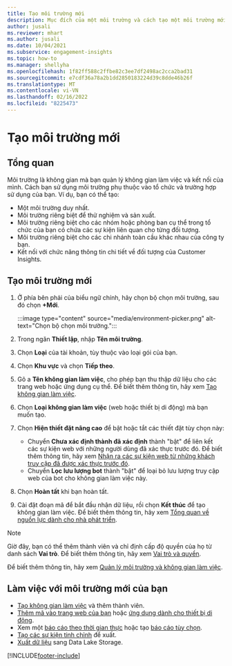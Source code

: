```yaml
---
title: Tạo môi trường mới
description: Mục đích của một môi trường và cách tạo một môi trường mới.
author: jusali
ms.reviewer: mhart
ms.author: jusali
ms.date: 10/04/2021
ms.subservice: engagement-insights
ms.topic: how-to
ms.manager: shellyha
ms.openlocfilehash: 1f82ff588c2ffbe82c3ee7df2498ac2cca2bad31
ms.sourcegitcommit: e7cdf36a78a2b1dd2850183224d39c8dde46b26f
ms.translationtype: MT
ms.contentlocale: vi-VN
ms.lasthandoff: 02/16/2022
ms.locfileid: "8225473"
---
```

# <a name="create-a-new-environment"></a>Tạo môi trường mới 

## <a name="overview"></a>Tổng quan

Môi trường là không gian mà bạn quản lý không gian làm việc và kết nối của mình. Cách bạn sử dụng môi trường phụ thuộc vào tổ chức và trường hợp sử dụng của bạn. Ví dụ, bạn có thể tạo:

- Một môi trường duy nhất.
- Môi trường riêng biệt để thử nghiệm và sản xuất.
- Môi trường riêng biệt cho các nhóm hoặc phòng ban cụ thể trong tổ chức của bạn có chứa các sự kiện liên quan cho từng đối tượng.
- Môi trường riêng biệt cho các chi nhánh toàn cầu khác nhau của công ty bạn.
- Kết nối với chức năng thông tin chi tiết về đối tượng của Customer Insights.

## <a name="create-a-new-environment"></a>Tạo môi trường mới

1. Ở phía bên phải của biểu ngữ chính, hãy chọn bộ chọn môi trường, sau đó chọn **+Mới**.

   :::image type="content" source="media/environment-picker.png" alt-text="Chọn bộ chọn môi trường.":::

1. Trong ngăn **Thiết lập**, nhập **Tên môi trường**.

1. Chọn **Loại** của tài khoản, tùy thuộc vào loại gói của bạn.

1. Chọn **Khu vực** và chọn **Tiếp theo**. 

1. Gõ a **Tên không gian làm việc**, cho phép bạn thu thập dữ liệu cho các trang web hoặc ứng dụng cụ thể. Để biết thêm thông tin, hãy xem [Tạo không gian làm việc](create-workspace.md).

1. Chọn **Loại không gian làm việc** (web hoặc thiết bị di động) mà bạn muốn tạo. 

1. Chọn **Hiện thiết đặt nâng cao** để bật hoặc tắt các thiết đặt tùy chọn này:

   - Chuyển **Chưa xác định thành đã xác định** thành "bật" để liên kết các sự kiện web với những người dùng đã xác thực trước đó. Để biết thêm thông tin, hãy xem [Nhận ra các sự kiện web từ những khách truy cập đã được xác thực trước đó](unknown-to-known.md).
   - Chuyển **Lọc lưu lượng bot** thành "bật" để loại bỏ lưu lượng truy cập web của bot cho không gian làm việc này. 

1. Chọn **Hoàn tất** khi bạn hoàn tất. 

1. Cài đặt đoạn mã để bắt đầu nhận dữ liệu, rồi chọn **Kết thúc** để tạo không gian làm việc. Để biết thêm thông tin, hãy xem [Tổng quan về nguồn lực dành cho nhà phát triển](developer-resources.md).

> [!NOTE]
> Giờ đây, bạn có thể thêm thành viên và chỉ định cấp độ quyền của họ từ danh sách **Vai trò**. Để biết thêm thông tin, hãy xem [Vai trò và quyền](user-roles.md). 

Để biết thêm thông tin, hãy xem [Quản lý môi trường và không gian làm việc](manage-environments-workspaces.md).

## <a name="work-with-your-new-environment"></a>Làm việc với môi trường mới của bạn

- [Tạo không gian làm việc](../engagement-insights/create-workspace.md) và thêm thành viên.
- [Thêm mã vào trang web của bạn](../engagement-insights/instrument-website.md) hoặc [ứng dụng dành cho thiết bị di động](../engagement-insights/developer-resources.md#capture-events-from-mobile-apps).
- Xem một [báo cáo theo thời gian thực](../engagement-insights/view-reports.md) hoặc tạo [báo cáo tùy chọn](../engagement-insights/custom-reports.md).
- [Tạo các sự kiện tinh chỉnh](../engagement-insights/refined-events.md) để xuất.
- [Xuất dữ liệu](../engagement-insights/export-events.md) sang Data Lake Storage.

[!INCLUDE[footer-include](../includes/footer-banner.md)]
